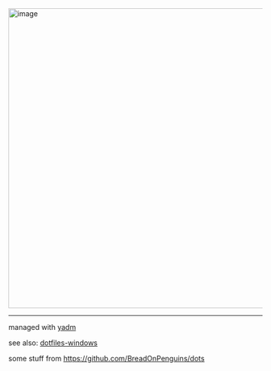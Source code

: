 <img width="762" height="595" alt="image" src="https://github.com/user-attachments/assets/9c992a21-0161-4a3c-be1d-1498761a77a8" />

---

managed with [yadm](https://yadm.io/)

see also: [dotfiles-windows](https://github.com/f0e/dotfiles-windows)

some stuff from https://github.com/BreadOnPenguins/dots
